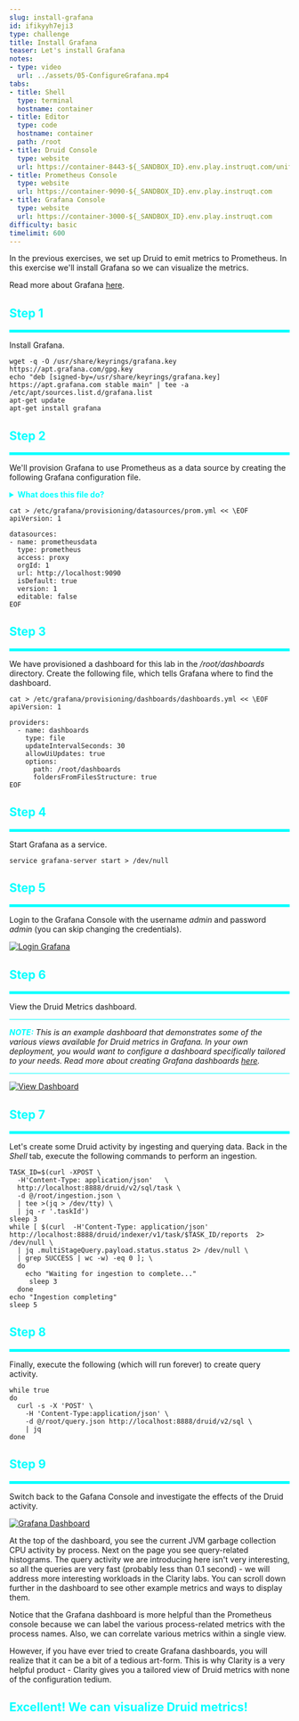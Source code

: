 ```yaml
---
slug: install-grafana
id: ifikyyh7eji3
type: challenge
title: Install Grafana
teaser: Let's install Grafana
notes:
- type: video
  url: ../assets/05-ConfigureGrafana.mp4
tabs:
- title: Shell
  type: terminal
  hostname: container
- title: Editor
  type: code
  hostname: container
  path: /root
- title: Druid Console
  type: website
  url: https://container-8443-${_SANDBOX_ID}.env.play.instruqt.com/unified-console.html
- title: Prometheus Console
  type: website
  url: https://container-9090-${_SANDBOX_ID}.env.play.instruqt.com
- title: Grafana Console
  type: website
  url: https://container-3000-${_SANDBOX_ID}.env.play.instruqt.com
difficulty: basic
timelimit: 600
---
```


In the previous exercises, we set up Druid to emit metrics to Prometheus.
In this exercise we'll install Grafana so we can visualize the metrics.

Read more about Grafana <a href="https://grafana.com/" target="_blank">here</a>.


<h2 style="color:cyan">Step 1</h2><hr style="color:cyan;background-color:cyan;height:5px">

Install Grafana.

```
wget -q -O /usr/share/keyrings/grafana.key https://apt.grafana.com/gpg.key
echo "deb [signed-by=/usr/share/keyrings/grafana.key] https://apt.grafana.com stable main" | tee -a /etc/apt/sources.list.d/grafana.list
apt-get update
apt-get install grafana
```

<h2 style="color:cyan">Step 2</h2><hr style="color:cyan;background-color:cyan;height:5px">

We'll provision Grafana to use Prometheus as a data source by creating the following Grafana configuration file.

<details>
  <summary style="color:cyan"><b>What does this file do?</b></summary>
<hr style="background-color:cyan">
Grafana needs to know what data source(s) to use and where to find the data source(s).
In this file, we create a YAML list of data sources with a single entry for Prometheus.
The notable fields in this entry include the <i>type</i> field, which tells Grafana to use the Prometheus protocol for querying the data source, and the <i>url</i> field, which tells Grafana where to talk to the Proemtheus data source.
<br><br>
Grafana will read this configuration file when it starts up and perform queries accordingly.
<br><br>
Alternatively, we could have added the data source using the Grafana console as detailed <a href="https://prometheus.io/docs/visualization/grafana/" target="_blank">here</a>.
<hr style="background-color:cyan">
</details>


```
cat > /etc/grafana/provisioning/datasources/prom.yml << \EOF
apiVersion: 1

datasources:
- name: prometheusdata
  type: prometheus
  access: proxy
  orgId: 1
  url: http://localhost:9090
  isDefault: true
  version: 1
  editable: false
EOF
```

<h2 style="color:cyan">Step 3</h2><hr style="color:cyan;background-color:cyan;height:5px">

We have provisioned a dashboard for this lab in the _/root/dashboards_ directory.
Create the following file, which tells Grafana where to find the dashboard.

```
cat > /etc/grafana/provisioning/dashboards/dashboards.yml << \EOF
apiVersion: 1

providers:
  - name: dashboards
    type: file
    updateIntervalSeconds: 30
    allowUiUpdates: true
    options:
      path: /root/dashboards
      foldersFromFilesStructure: true
EOF
```

<h2 style="color:cyan">Step 4</h2><hr style="color:cyan;background-color:cyan;height:5px">

Start Grafana as a service.

```
service grafana-server start > /dev/null
```

<h2 style="color:cyan">Step 5</h2><hr style="color:cyan;background-color:cyan;height:5px">

Login to the Grafana Console with the username _admin_ and password _admin_ (you can skip changing the credentials).

<a href="#img-5">
  <img alt="Login Grafana" src="../assets/LoginGrafana.png" />
</a>
<a href="#" class="lightbox" id="img-5">
  <img alt="Login Grafana" src="../assets/LoginGrafana.png" />
</a>


<h2 style="color:cyan">Step 6</h2><hr style="color:cyan;background-color:cyan;height:5px">

View the Druid Metrics dashboard.


<hr style="background-color:cyan">
<p><span style="color:cyan"><strong><em>NOTE:</em></strong></span> <i>This is an example dashboard that demonstrates some of the various views available for Druid metrics in Grafana.
In your own deployment, you would want to configure a dashboard specifically tailored to your needs.
Read more about creating Grafana dashboards <a href="https://grafana.com/docs/grafana/latest/dashboards/build-dashboards/" target="_blank">here</a>.</i></p>
<hr style="background-color:cyan">

<a href="#img-6">
  <img alt="View Dashboard" src="../assets/ViewDashboard.png" />
</a>
<a href="#" class="lightbox" id="img-6">
  <img alt="View Dashboard" src="../assets/ViewDashboard.png" />
</a>


<h2 style="color:cyan">Step 7</h2><hr style="color:cyan;background-color:cyan;height:5px">

Let's create some Druid activity by ingesting and querying data.
Back in the _Shell_ tab, execute the following commands to perform an ingestion.

```
TASK_ID=$(curl -XPOST \
  -H'Content-Type: application/json'   \
  http://localhost:8888/druid/v2/sql/task \
  -d @/root/ingestion.json \
  | tee >(jq > /dev/tty) \
  | jq -r '.taskId')
sleep 3
while [ $(curl  -H'Content-Type: application/json' http://localhost:8888/druid/indexer/v1/task/$TASK_ID/reports  2> /dev/null \
  | jq .multiStageQuery.payload.status.status 2> /dev/null \
  | grep SUCCESS | wc -w) -eq 0 ]; \
  do
    echo "Waiting for ingestion to complete..."
     sleep 3
  done
echo "Ingestion completing"
sleep 5
```

<h2 style="color:cyan">Step 8</h2><hr style="color:cyan;background-color:cyan;height:5px">

Finally, execute the following (which will run forever) to create query activity.

```
while true
do
  curl -s -X 'POST' \
    -H 'Content-Type:application/json' \
    -d @/root/query.json http://localhost:8888/druid/v2/sql \
    | jq
done
```

<h2 style="color:cyan">Step 9</h2><hr style="color:cyan;background-color:cyan;height:5px">

Switch back to the Gafana Console and investigate the effects of the Druid activity.

<a href="#img-9">
  <img alt="Grafana Dashboard" src="../assets/GrafanaDash.png" />
</a>
<a href="#" class="lightbox" id="img-9">
  <img alt="Grafana Dashboard" src="../assets/GrafanaDash.png" />
</a>

At the top of the dashboard, you see the current JVM garbage collection CPU activity by process.
Next on the page you see query-related histograms.
The query activity we are introducing here isn't very interesting, so all the queries are very fast (probably less than 0.1 second) - we will address more interesting workloads in the Clarity labs.
You can scroll down further in the dashboard to see other example metrics and ways to display them.


Notice that the Grafana dashboard is more helpful than the Prometheus console because we can label the various process-related metrics with the process names.
Also, we can correlate various metrics within a single view.


However, if you have ever tried to create Grafana dashboards, you will realize that it can be a bit of a tedious art-form.
This is why Clarity is a very helpful product - Clarity gives you a tailored view of Druid metrics with none of the configuration tedium.

<h2 style="color:cyan">Excellent! We can visualize Druid metrics!</h2>


<style type="text/css" rel="stylesheet">
.lightbox { display: none; position: fixed; justify-content: center; align-items: center; z-index: 999; top: 0; left: 0; right: 0; bottom: 0; padding: 1rem; background: rgba(0, 0, 0, 0.8); }
.lightbox:target { display: flex; }
.lightbox img { max-height: 100% }
.thumbnail:hover {
    position:fixed;
    top:-25px;
    left:-35px;
    width:500px;
    height:auto;
    display:block;
    z-index:999;
}
</style>
